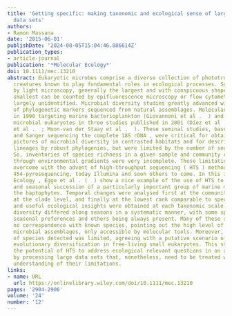 ```yaml
---
title: 'Getting specific: making taxonomic and ecological sense of large sequencing
  data sets'
authors:
- Ramon Massana
date: '2015-06-01'
publishDate: '2024-08-05T15:04:46.886614Z'
publication_types:
- article-journal
publication: '*Molecular Ecology*'
doi: 10.1111/mec.13210
abstract: Eukaryotic microbes comprise a diverse collection of phototrophic and heterotrophic
  creatures known to play fundamental roles in ecological processes. Some can be identified
  by light microscopy, generally the largest and with conspicuous shapes, while the
  smallest can be counted by epifluorescence microscopy or flow cytometry but remain
  largely unidentified. Microbial diversity studies greatly advanced with the analysis
  of phylogenetic markers sequenced from natural assemblages. Molecular surveys began
  in 1990 targeting marine bacterioplankton (Giovannoni et al .  ) and first approached
  microbial eukaryotes in three studies published in 2001 (Díez et al .  ; López-García
  et al .  ; Moon-van der Staay et al .  ). These seminal studies, based on cloning
  and Sanger sequencing the complete 18S rDNA , were critical for obtaining broad
  pictures of microbial diversity in contrasted habitats and for describing novel
  lineages by robust phylogenies, but were limited by the number of sequences obtained.
  So, inventories of species richness in a given sample and community comparisons
  through environmental gradients were very incomplete. These limitations have been
  overcome with the advent of high-throughput sequencing ( HTS ) methods, initially
  454-pyrosequencing, today Illumina and soon others to come. In this issue of Molecular
  Ecology , Egge et al . (  ) show a nice example of the use of HTS to study the biodiversity
  and seasonal succession of a particularly important group of marine microbial eukaryotes,
  the haptophytes. Temporal changes were analysed first at the community level, then
  at the clade level, and finally at the lowest rank comparable to species. Interesting
  and useful ecological insights were obtained at each taxonomic scale. Haptophyte
  diversity differed along seasons in a systematic manner, with some species showing
  seasonal preferences and others being always present. Many of these species had
  no correspondence with known species, pointing out the high level of novelty in
  microbial assemblages, only accessible by molecular tools. Moreover, the number
  of species detected was limited, agreeing with a putative scenario of constrained
  evolutionary diversification in free-living small eukaryotes. This study illustrates
  the potential of HTS to address ecological relevant questions in an accessible way
  by processing large data sets that, nonetheless, need to be treated with a fair
  understanding of their limitations.
links:
- name: URL
  url: https://onlinelibrary.wiley.com/doi/10.1111/mec.13210
pages: '2904-2906'
volume: '24'
number: '12'
---
```

